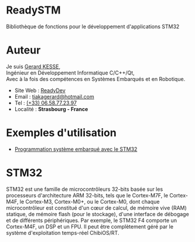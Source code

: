 # ReadySTM

Bibliothèque de fonctions pour le développement d'applications STM32

# Auteur

Je suis 
[Gerard KESSE](http://readydev.ovh/Presentation/ "Accédez à mon site web (ReadyDev)"),  
Ingénieur en Développement Informatique C/C++/Qt,  
Avec à la fois des compétences en Systèmes Embarqués et en Robotique.  

* Site Web : [ReadyDev](http://readydev.ovh "Accédez à mon site web (ReadyDev)")
* Email : [tiakagerard@hotmail.com](mailto:tiakagerard@hotmail.com?subject=Contact&body=Bonjour "Me contactez par email")
* Tel : [(+33) 06.58.77.23.97](tel:00330658772397 "Contactez-moi")
* Localité : **Strasbourg - France**

# Exemples d'utilisation
* [Programmation système embarqué avec le STM32](https://readydev.ovh/Tutoriels/Embedded_System/STM32/ "Programmation système embarqué avec le STM32")  

# STM32


STM32 est une famille de microcontrôleurs 32-bits basée sur les processeurs d'architecture ARM 32-bits, tels que le Cortex-M7F, le Cortex-M4F, le Cortex-M3, Cortex-M0+, ou le Cortex-M0, dont chaque microcontrôleur est constitué d'un cœur de calcul, de mémoire vive (RAM) statique, de mémoire flash (pour le stockage), d'une interface de débogage et de différents périphériques.
Par exemple, le STM32 F4 comporte un Cortex-M4F, un DSP et un FPU. Il peut être complètement géré par le système d'exploitation temps-réel ChibiOS/RT.
